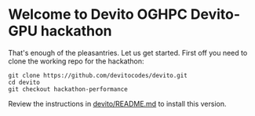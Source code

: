 # Welcome to Devito OGHPC Devito-GPU hackathon

That's enough of the pleasantries. Let us get started. First off you need to clone the working repo for the hackathon:

```
git clone https://github.com/devitocodes/devito.git
cd devito
git checkout hackathon-performance
```
Review the instructions in [devito/README.md](https://github.com/devitocodes/devito/blob/hackathon-performance/README.md) to install this version.

